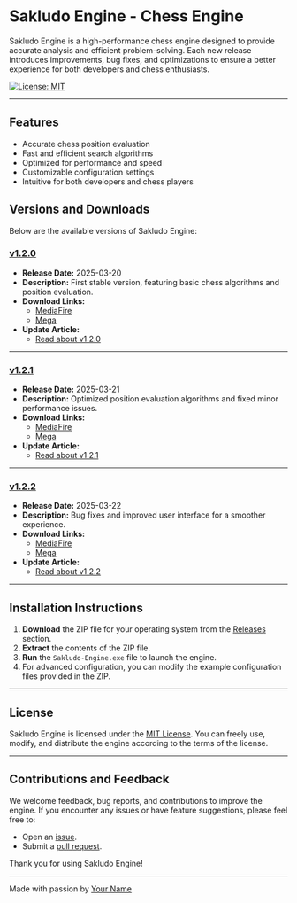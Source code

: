 # Sakludo Engine - Chess Engine

Sakludo Engine is a high-performance chess engine designed to provide accurate analysis and efficient problem-solving. Each new release introduces improvements, bug fixes, and optimizations to ensure a better experience for both developers and chess enthusiasts.

[![License: MIT](https://img.shields.io/badge/License-MIT-blue.svg)](LICENSE)

---

## Features
- Accurate chess position evaluation
- Fast and efficient search algorithms
- Optimized for performance and speed
- Customizable configuration settings
- Intuitive for both developers and chess players

## Versions and Downloads

Below are the available versions of Sakludo Engine:

### [v1.2.0](#)
- **Release Date:** 2025-03-20
- **Description:** First stable version, featuring basic chess algorithms and position evaluation.
- **Download Links:**  
  - [MediaFire](https://example.com)  
  - [Mega](https://example.com)
- **Update Article:**  
  - [Read about v1.2.0](https://example.com)

---

### [v1.2.1](#)
- **Release Date:** 2025-03-21
- **Description:** Optimized position evaluation algorithms and fixed minor performance issues.
- **Download Links:**  
  - [MediaFire](https://example.com)  
  - [Mega](https://example.com)
- **Update Article:**  
  - [Read about v1.2.1](https://example.com)

---

### [v1.2.2](#)
- **Release Date:** 2025-03-22
- **Description:** Bug fixes and improved user interface for a smoother experience.
- **Download Links:**  
  - [MediaFire](https://example.com)  
  - [Mega](https://example.com)
- **Update Article:**  
  - [Read about v1.2.2](https://example.com)

---

## Installation Instructions

1. **Download** the ZIP file for your operating system from the [Releases](https://github.com/yourusername/Sakludo-Engine/releases) section.
2. **Extract** the contents of the ZIP file.
3. **Run** the `Sakludo-Engine.exe` file to launch the engine.
4. For advanced configuration, you can modify the example configuration files provided in the ZIP.

---

## License

Sakludo Engine is licensed under the [MIT License](LICENSE). You can freely use, modify, and distribute the engine according to the terms of the license.

---

## Contributions and Feedback

We welcome feedback, bug reports, and contributions to improve the engine. If you encounter any issues or have feature suggestions, please feel free to:

- Open an [issue](https://github.com/yourusername/Sakludo-Engine/issues).
- Submit a [pull request](https://github.com/yourusername/Sakludo-Engine/pulls).

Thank you for using Sakludo Engine!

---

Made with passion by [Your Name](https://github.com/yourusername)

